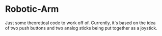 # Robotic-Arm

Just some theoretical code to work off of.
Currently, it's based on the idea of two push buttons and two analog sticks being put together as a joystick.
